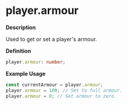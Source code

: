 # player.armour

**Description**

Used to get or set a player's armour.

**Definition**

```ts
player.armour: number;
```

**Example Usage**

```js
const currentArmour = player.armour;
player.armour = 100; // Set to full armour.
player.armour = 0; // Set armour to zero.
```
